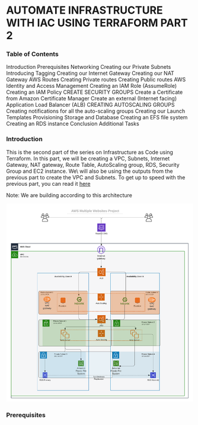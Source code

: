 # AUTOMATE INFRASTRUCTURE WITH IAC USING TERRAFORM PART 2

### Table of Contents

Introduction
Prerequisites
Networking
Creating our Private Subnets
Introducing Tagging
Creating our Internet Gateway
Creating our NAT Gateway
AWS Routes
Creating Private routes
Creating Public routes
AWS Identity and Access Management
Creating an IAM Role (AssumeRole)
Creating an IAM Policy
CREATE SECURITY GROUPS
Create a Certificate from Amazon Certificate Manager
Create an external (Internet facing) Application Load Balancer (ALB)
CREATING AUTOSCALING GROUPS
Creating notifications for all the auto-scaling groups
Creating our Launch Templates
Provisioning Storage and Database
Creating an EFS file system
Creating an RDS instance
Conclusion
Additional Tasks

### Introduction

This is the second part of the series on Infrastructure as Code using Terraform. In this part, we will be creating a VPC, Subnets, Internet Gateway, NAT gateway, Route Table, AutoScaling group, RDS, Security Group and EC2 instance. We\ will also be using the outputs from the previous part to create the VPC and Subnets. To get up to speed with the previous part, you can read it [here](https://github.com/Goddhi/AUTOMATE-INFRASTRUCTURE-WITH-IAC-USING-TERRAFORM-PART-1)

Note: We are building according to this architecture

![architecture img](Images/resource-architecture.png)

### Prerequisites


